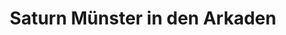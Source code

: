 ---
title: "Saturn Münster in den Arkaden"
url: /muenster/saturn-muenster-in-den-arkaden/
shop: Elektronik
---